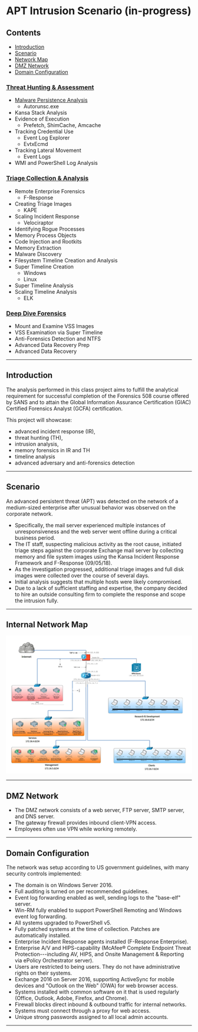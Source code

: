 # APT Intrusion Scenario (in-progress)
## Contents
- [Introduction](#introduction)
- [Scenario](#scenario)
- [Network Map](#internal-network-map)
- [DMZ Network](#dmz-network)
- [Domain Configuration](#domain-configuration)
### [Threat Hunting & Assessment](./Threat_Hunting.md)

- [Malware Persistence Analysis](./Threat_Hunting.md/#malware-persistence-analysis)
    - Autorunsc.exe
- Kansa Stack Analysis
- Evidence of Execution
    - Prefetch, ShimCache, Amcache
- Tracking Credential Use
    - Event Log Explorer
    - EvtxEcmd
- Tracking Lateral Movement
    - Event Logs
- WMI and PowerShell Log Analysis

### [Triage Collection & Analysis](./Triage_Collection.md)

- Remote Enterprise Forensics
    - F-Response
- Creating Triage Images
    - KAPE
- Scaling Incident Response
    - Velociraptor
- Identifying Rogue Processes
- Memory Process Objects
- Code Injection and Rootkits
- Memory Extraction
- Malware Discovery
- Filesystem Timeline Creation and Analysis
- Super Timeline Creation
    - Windows
    - Linux
- Super Timeline Analysis
- Scaling Timeline Analysis
    - ELK

### [Deep Dive Forensics](./Deep_Dive_Forensics.md)

- Mount and Examine VSS Images
- VSS Examination via Super Timeline
- Anti-Forensics Detection and NTFS
- Advanced Data Recovery Prep
- Advanced Data Recovery

---
## Introduction
The analysis performed in this class project aims to fulfill the analytical requirement for successful completion of the Forensics 508 course offered by SANS and to attain the Global Information Assurance Certification (GIAC) Certified Forensics Analyst (GCFA) certification.

This project will showcase:
- advanced incident response (IR), 
- threat hunting (TH), 
- intrusion analysis, 
- memory forensics in IR and TH
- timeline analysis
- advanced adversary and anti-forensics detection
---
## Scenario
An advanced persistent threat (APT) was detected on the network of a medium-sized enterprise after unusual behavior was observed on the corporate network. 
- Specifically, the mail server experienced multiple instances of unresponsiveness and the web server went offline during a critical business period. 
- The IT staff, suspecting malicious activity as the root cause, initiated triage steps against the corporate Exchange mail server by collecting memory and file system images using the Kansa Incident Response Framework and F-Response (09/05/18). 
- As the investigation progressed, additional triage images and full disk images were collected over the course of several days. 
- Initial analysis suggests that multiple hosts were likely compromised. 
- Due to a lack of sufficient staffing and expertise, the company decided to hire an outside consulting firm to complete the response and scope the intrusion fully.
---
## Internal Network Map

![image](Network_Map.png)

---
## DMZ Network

- The DMZ network consists of a web server, FTP server, SMTP server, and DNS server. 
- The gateway firewall provides inbound client-VPN access. 
- Employees often use VPN while working remotely.

 ---
## Domain Configuration
The network was setup according to US government guidelines, with many security controls implemented:

- The domain is on Windows Server 2016.
- Full auditing is turned on per recommended guidelines.
- Event log forwarding enabled as well, sending logs to the "base-elf" server.
- Win-RM fully enabled to support PowerShell Remoting and Windows event log forwarding.
- All systems upgraded to PowerShell v5.
- Fully patched systems at the time of collection.  Patches are automatically installed.
- Enterprise Incident Response agents installed (F-Response Enterprise).
- Enterprise A/V and HIPS-capability (McAfee® Complete Endpoint Threat Protection---including AV, HIPS, and Onsite Management & Reporting via ePolicy Orchestrator server).
- Users are restricted to being users. They do not have administrative rights on their systems.
- Exchange 2016 on Server 2016, supporting ActiveSync for mobile devices and "Outlook on the Web" (OWA) for web browser access.
- Systems installed with common software on it that is used regularly (Office, Outlook, Adobe, Firefox, and Chrome).
- Firewall blocks direct inbound & outbound traffic for internal networks. 
- Systems must connect through a proxy for web access.
- Unique strong passwords assigned to all local admin accounts.

---
